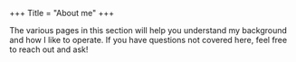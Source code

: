 +++
Title = "About me"
+++

The various pages in this section will help you understand my background and how I like to operate. If you have questions not covered here, feel free to reach out and ask!
